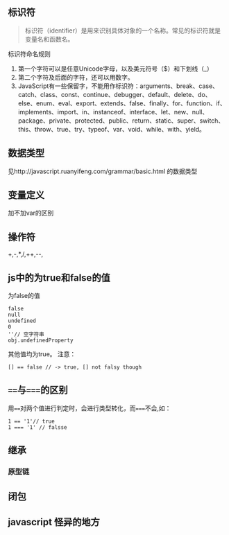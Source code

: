 ## 标识符    

> 标识符（identifier）是用来识别具体对象的一个名称。常见的标识符就是变量名和函数名。

标识符命名规则    

1. 第一个字符可以是任意Unicode字母，以及美元符号（$）和下划线（_）
1. 第二个字符及后面的字符，还可以用数字。
1. JavaScript有一些保留字，不能用作标识符：arguments、break、case、catch、class、const、continue、debugger、default、delete、do、else、enum、eval、export、extends、false、finally、for、function、if、implements、import、in、instanceof、interface、let、new、null、package、private、protected、public、return、static、super、switch、this、throw、true、try、typeof、var、void、while、with、yield。

## 数据类型
见http://javascript.ruanyifeng.com/grammar/basic.html 的数据类型

## 变量定义
加不加var的区别

## 操作符
+,-,*,/,++,--,

## js中的为true和false的值
为false的值
```
false
null
undefined
0
''// 空字符串
obj.undefinedProperty
```
其他值均为true。
注意：
```
[] == false // -> true, [] not falsy though
```
## `==`与`===`的区别
用`==`对两个值进行判定时，会进行类型转化，而`===`不会,如：
```
1 == '1'// true
1 === '1' // falsse
```
## 继承
### 原型链
## 闭包
## javascript 怪异的地方